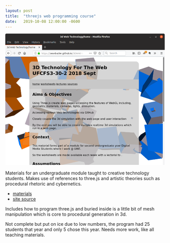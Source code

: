 ```yaml
---
layout: post
title:  "threejs web programming course"
date:   2019-10-08 12:00:00 -0600
---
```


![](/images/3dwebtechmodule.png)

Materials for an undergraduate module taught to creative technology students.
Makes use of references to three.js and artistic theories such as procedural rhetoric and cybernetics.

- [materials](https://seanbutler.github.io/3DWebTechCourse)
- [site source](https://github.com/seanbutler/3DWebTechCourse)


Includes how to program three.js and buried inside is a little bit of mesh manipulation which is core to procedural generation in 3d.

Not complete but put on ice due to low numbers, the program had 25 students that year and only 5 chose this year. Needs more work, like all teaching materials.
